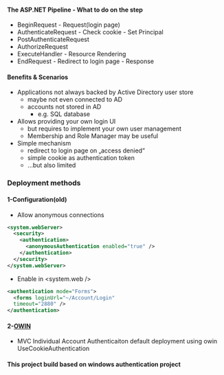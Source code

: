 
#### The ASP.NET Pipeline - What to do on the step
* BeginRequest - Request(login page)
* AuthenticateRequest - Check cookie - Set Principal
* PostAuthenticateRequest
* AuthorizeRequest
* ExecuteHandler - Resource Rendering
* EndRequest - Redirect to login page - Response
#### Benefits & Scenarios
* Applications not always backed by Active Directory user store
  * maybe not even connected to AD
  * accounts not stored in AD
    * e.g. SQL database
* Allows providing your own login UI
  * but requires to implement your own user management
  * Membership and Role Manager may be useful
* Simple mechanism
  * redirect to login page on „access denied“
  * simple cookie as authentication token
  * ...but also limited

### Deployment methods
#### 1-Configuration(old)
* Allow anonymous connections
```xml
<system.webServer>
  <security>
    <authentication>
      <anonymousAuthentication enabled="true" />
    </authentication>
  </security>
</system.webServer>
```
* Enable in <system.web />
```xml
<authentication mode="Forms">
  <forms loginUrl="~/Account/Login"
  timeout="2880" />
</authentication>
```
#### 2-[OWIN](http://owin.org/)
* MVC Individual Account Authenticaiton default deployment using owin UseCookieAuthentication
#### This project build based on windows authentication project
